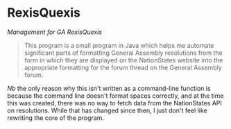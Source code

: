 # RexisQuexis
_Management for GA RexisQuexis_

> This program is a small program in Java which helps me automate significant parts of formatting General Assembly resolutions from the form in which they are displayed on the NationStates website into the appropriate formatting for the forum thread on the General Assembly forum.

*Nb* the only reason why this isn't written as a command-line function is because the command line doesn't format spaces correctly, and at the time this was created, there was no way to fetch data from the NationStates API on resolutions. While that has changed since then, I just don't feel like rewriting the core of the program.
